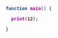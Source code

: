 ﻿<?xml version="1.0" encoding="utf-8"?>
<html xmlns:parse="http://www.rosivm.org/2014/parse/">
  <style>
        .Visibility, .class, .module, .interface, .function, .method {color:#04A; font-weight:bold;}
        .Name {color:#A0A; font-weight:bold;}
        .Type {color:#00A; font-weight:bold;}
        .var, .turns-in {color:#AAA; font-weight:bold;}
        {color:#AAA; font-weight:bold;}
        .ConstantValue {color:#A00; font-weight:bold;}
        .if, .else {color:#600; font-weight:bold;}
      </style>
  <body>
    <code>
<span class="function">function</span> <span class="Name">main</span><span class="l-paren">(</span><span class="r-paren">)</span> <span class="l-brac">{</span><br />
  <span class="Name">print</span><span class="l-paren">(</span><span class="ConstantValue">12</span><span class="r-paren">)</span><span class="semicolon">;</span><br />
<span class="r-brac">}</span><br />

</code>
  </body>
</html>